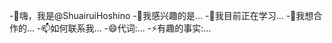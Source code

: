 -👋嗨，我是@ShuairuiHoshino
-👀我感兴趣的是...
-🌱我目前正在学习...
-💞我想合作的️...
-📫如何联系我...
-😄代词:...
-⚡有趣的事实:...

<!---
帅锐星野/帅锐星野是一个✨特殊的✨资源库,因为它的" README.md "(此文件)出现在您的开源代码库个人资料中。
您可以单击预览链接来查看您的更改。
--->
